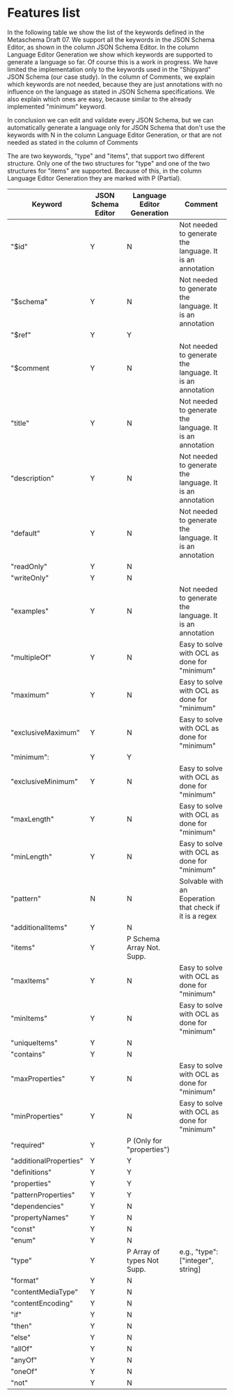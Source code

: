 # Features list

In the following table we show the list of the keywords defined in the Metaschema Draft 07.
We support all the keywords in the JSON Schema Editor, as shown in the column JSON Schema Editor.
In the column Language Editor Generation we show which keywords are supported to generate a language so far. Of course this is a work in progress.
We have limited the implementation only to the keywords used in the "Shipyard" JSON Schema (our case study).
In the column of Comments, we explain which keywords are not needed, because they are just annotations with no influence on the language as stated in
JSON  Schema specifications. We also explain which ones are easy, because similar to the already implemented "minimum" keyword.

In conclusion we can edit and validate every JSON Schema, but we can automatically generate a language only for JSON Schema that don't use
the keywords with N in the column Language Editor Generation, or that are not needed as stated in the column of Comments

The are two keywords, "type" and "items", that support two different structure. Only one of the two structures for "type" and one of the 
two structures for "items" are supported. Because of this, in the column Language Editor Generation they are marked with P (Partial).

|Keyword               |JSON Schema Editor   |Language Editor Generation| Comment|
|----------------------|---------------------|--------------------------|--------
|"$id"                 |Y                    |N                         |Not needed to generate the language. It is an annotation|
|"$schema"             |Y                    |N                         |Not needed to generate the language. It is an annotation|
|"$ref"                |Y                    |Y                         ||
|"$comment             |Y                    |N                         |Not needed to generate the language. It is an annotation|
|"title"               |Y                    |N                         |Not needed to generate the language. It is an annotation|
|"description"         |Y                    |N                         |Not needed to generate the language. It is an annotation|
|"default"             |Y                    |N                         |Not needed to generate the language. It is an annotation|
|"readOnly"            |Y                    |N                         ||
|"writeOnly"           |Y                    |N                         ||
|"examples"            |Y                    |N                         |Not needed to generate the language. It is an annotation|
|"multipleOf"          |Y                    |N                         |Easy to solve with OCL as done for "minimum"|
|"maximum"             |Y                    |N                         |Easy to solve with OCL as done for "minimum"|
|"exclusiveMaximum"    |Y                    |N                         |Easy to solve with OCL as done for "minimum"|
|"minimum":            |Y                    |Y                         | |
|"exclusiveMinimum"    |Y                    |N                         |Easy to solve with OCL as done for "minimum"|
|"maxLength"           |Y                    |N                         |Easy to solve with OCL as done for "minimum"|
|"minLength"           |Y                    |N                         |Easy to solve with OCL as done for "minimum"|
|"pattern"             |N                    |N                         |Solvable with an Eoperation that check if it is a regex|
|"additionalItems"     |Y                    |N                         ||
|"items"               |Y                    |P  Schema Array Not. Supp.||
|"maxItems"            |Y                    |N                         |Easy to solve with OCL as done for "minimum"|
|"minItems"            |Y                    |N                         |Easy to solve with OCL as done for "minimum"|
|"uniqueItems"         |Y                    |N                         ||
|"contains"            |Y                    |N                         ||
|"maxProperties"       |Y                    |N                         |Easy to solve with OCL as done for "minimum"|
|"minProperties"       |Y                    |N                         |Easy to solve with OCL as done for "minimum"|
|"required"            |Y                    |P (Only for "properties") ||
|"additionalProperties"|Y                    |Y                         | |
|"definitions"         |Y                    |Y                         | |
|"properties"          |Y                    |Y                         | |
|"patternProperties"   |Y                    |Y                         | |
|"dependencies"        |Y                    |N                         ||
|"propertyNames"       |Y                    |N                         ||
|"const"               |Y                    |N                         ||
|"enum"                |Y                    |N                         ||
|"type"                |Y                    |P Array of types Not Supp.| e.g., "type":["integer", string]|
|"format"              |Y                    |N                         ||
|"contentMediaType"    |Y                    |N                         ||
|"contentEncoding"     |Y                    |N                         ||
|"if"                  |Y                    |N                         ||
|"then"                |Y                    |N                         ||
|"else"                |Y                    |N                         ||
|"allOf"               |Y                    |N                         ||
|"anyOf"               |Y                    |N                         ||
|"oneOf"               |Y                    |N                         ||
|"not"                 |Y                    |N                         ||
